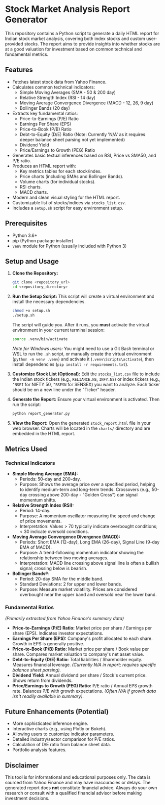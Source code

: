 # Stock Market Analysis Report Generator

This repository contains a Python script to generate a daily HTML report for Indian stock market analysis, covering both index stocks and custom user-provided stocks. The report aims to provide insights into whether stocks are at a good valuation for investment based on common technical and fundamental metrics.

## Features

*   Fetches latest stock data from Yahoo Finance.
*   Calculates common technical indicators:
    *   Simple Moving Averages (SMA - 50 & 200 day)
    *   Relative Strength Index (RSI - 14 day)
    *   Moving Average Convergence Divergence (MACD - 12, 26, 9 day)
    *   Bollinger Bands (20 day)
*   Extracts key fundamental ratios:
    *   Price-to-Earnings (P/E) Ratio
    *   Earnings Per Share (EPS)
    *   Price-to-Book (P/B) Ratio
    *   Debt-to-Equity (D/E) Ratio (Note: Currently 'N/A' as it requires deeper balance sheet parsing not yet implemented)
    *   Dividend Yield
    *   Price/Earnings to Growth (PEG) Ratio
*   Generates basic textual inferences based on RSI, Price vs SMA50, and P/E ratio.
*   Produces an HTML report with:
    *   Key metrics tables for each stock/index.
    *   Price charts (including SMAs and Bollinger Bands).
    *   Volume charts (for individual stocks).
    *   RSI charts.
    *   MACD charts.
*   Modern and clean visual styling for the HTML report.
*   Customizable list of stocks/indices via `stocks_list.csv`.
*   Includes a `setup.sh` script for easy environment setup.

## Prerequisites

*   Python 3.6+
*   pip (Python package installer)
*   `venv` module for Python (usually included with Python 3)

## Setup and Usage

1.  **Clone the Repository:**
    ```bash
    git clone <repository_url>
    cd <repository_directory>
    ```

2.  **Run the Setup Script:**
    This script will create a virtual environment and install the necessary dependencies.
    ```bash
    chmod +x setup.sh
    ./setup.sh
    ```
    The script will guide you. After it runs, you **must** activate the virtual environment in your current terminal session:
    ```bash
    source .venv/bin/activate
    ```
    *Note for Windows users:* You might need to use a Git Bash terminal or WSL to run the `.sh` script, or manually create the virtual environment (`python -m venv .venv`) and activate it (`.venv\Scripts\activate`), then install dependencies (`pip install -r requirements.txt`).

3.  **Customize Stock List (Optional):**
    Edit the `stocks_list.csv` file to include the Indian stock tickers (e.g., `RELIANCE.NS`, `INFY.NS`) or index tickers (e.g., `^NSEI` for NIFTY 50, `^BSESN` for SENSEX) you want to analyze. Each ticker should be on a new line under the "Ticker" header.

4.  **Generate the Report:**
    Ensure your virtual environment is activated. Then run the script:
    ```bash
    python report_generator.py
    ```

5.  **View the Report:**
    Open the generated `stock_report.html` file in your web browser. Charts will be located in the `charts/` directory and are embedded in the HTML report.

## Metrics Used

### Technical Indicators

*   **Simple Moving Average (SMA):**
    *   Periods: 50-day and 200-day.
    *   Purpose: Shows the average price over a specified period, helping to identify medium-term and long-term trends. Crossovers (e.g., 50-day crossing above 200-day - "Golden Cross") can signal momentum shifts.
*   **Relative Strength Index (RSI):**
    *   Period: 14-day.
    *   Purpose: A momentum oscillator measuring the speed and change of price movements.
    *   Interpretation: Values > 70 typically indicate overbought conditions; < 30 indicate oversold conditions.
*   **Moving Average Convergence Divergence (MACD):**
    *   Periods: Short EMA (12-day), Long EMA (26-day), Signal Line (9-day EMA of MACD).
    *   Purpose: A trend-following momentum indicator showing the relationship between two moving averages.
    *   Interpretation: MACD line crossing above signal line is often a bullish signal; crossing below is bearish.
*   **Bollinger Bands®:**
    *   Period: 20-day SMA for the middle band.
    *   Standard Deviations: 2 for upper and lower bands.
    *   Purpose: Measure market volatility. Prices are considered overbought near the upper band and oversold near the lower band.

### Fundamental Ratios

*(Primarily extracted from Yahoo Finance's summary data)*

*   **Price-to-Earnings (P/E) Ratio:** Market price per share / Earnings per share (EPS). Indicates investor expectations.
*   **Earnings Per Share (EPS):** Company's profit allocated to each share. Growth in EPS is generally positive.
*   **Price-to-Book (P/B) Ratio:** Market price per share / Book value per share. Compares market valuation to company's net asset value.
*   **Debt-to-Equity (D/E) Ratio:** Total liabilities / Shareholder equity. Measures financial leverage. *(Currently N/A in report; requires specific balance sheet parsing).*
*   **Dividend Yield:** Annual dividend per share / Stock's current price. Shows return from dividends.
*   **Price/Earnings to Growth (PEG) Ratio:** P/E ratio / Annual EPS growth rate. Balances P/E with growth expectations. *(Often N/A if growth data isn't readily available in summary).*

## Future Enhancements (Potential)

*   More sophisticated inference engine.
*   Interactive charts (e.g., using Plotly or Bokeh).
*   Allowing users to customize indicator parameters.
*   Detailed industry/sector comparison for P/E ratios.
*   Calculation of D/E ratio from balance sheet data.
*   Portfolio analysis features.

## Disclaimer

This tool is for informational and educational purposes only. The data is sourced from Yahoo Finance and may have inaccuracies or delays. The generated report does **not** constitute financial advice. Always do your own research or consult with a qualified financial advisor before making investment decisions.
